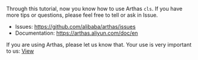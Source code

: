 Through this tutorial, now you know how to use Arthas `cls`. If you have more tips or questions, please feel free to tell or ask in Issue.

- Issues: https://github.com/alibaba/arthas/issues
- Documentation: https://arthas.aliyun.com/doc/en

If you are using Arthas, please let us know that. Your use is very important to us: [View](https://github.com/alibaba/arthas/issues/111)
